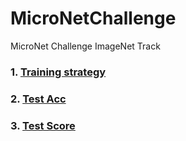 # MicroNetChallenge

MicroNet Challenge ImageNet Track

### 1. [Training strategy](./Train.md)
### 2. [Test Acc](Test.md)
### 3. [Test Score](Score.md)

